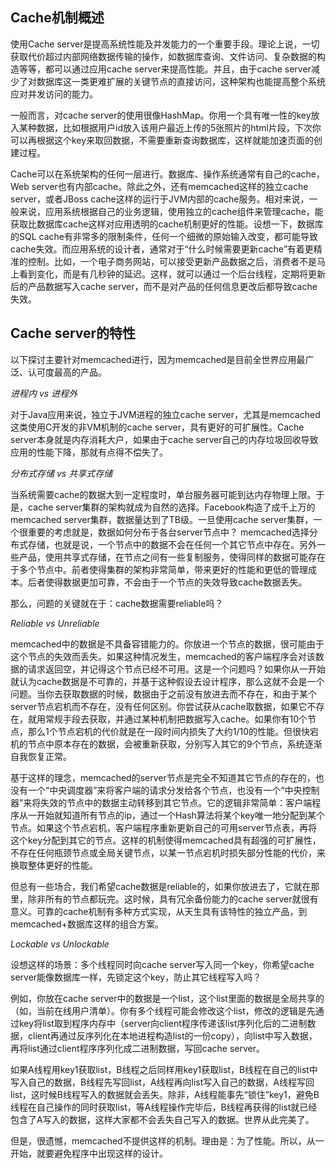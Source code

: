 ## Cache机制概述 ##

使用Cache server是提高系统性能及并发能力的一个重要手段。理论上说，一切获取代价超过内部网络数据传输的操作，如数据库查询、文件访问、复杂数据的构造等等，都可以通过应用cache server来提高性能。并且，由于cache server减少了对数据库这一类更难扩展的关键节点的直接访问，这种架构也能提高整个系统应对并发访问的能力。

一般而言，对cache server的使用很像HashMap。你用一个具有唯一性的key放入某种数据，比如根据用户id放入该用户最近上传的5张照片的html片段，下次你可以再根据这个key来取回数据，不需要重新查询数据库，这样就能加速页面的创建过程。

Cache可以在系统架构的任何一层进行。数据库、操作系统通常有自己的cache，Web server也有内部cache。除此之外，还有memcached这样的独立cache server，或者JBoss cache这样的运行于JVM内部的cache服务。相对来说，一般来说，应用系统根据自己的业务逻辑，使用独立的cache组件来管理cache，能获取比数据库cache这样对应用透明的cache机制更好的性能。设想一下，数据库的SQL cache有非常多的限制条件，任何一个细微的原始输入改变，都可能导致cache失效。而应用系统的设计者，通常对于“什么时候需要更新cache”有着更精准的控制。比如，一个电子商务网站，可以接受更新产品数据之后，消费者不是马上看到变化，而是有几秒钟的延迟。这样，就可以通过一个后台线程，定期将更新后的产品数据写入cache server，而不是对产品的任何信息更改后都导致cache失效。

## Cache server的特性 ##

以下探讨主要针对memcached进行，因为memcached是目前全世界应用最广泛、认可度最高的产品。

_进程内 vs 进程外_

对于Java应用来说，独立于JVM进程的独立cache server，尤其是memcached这类使用C开发的非VM机制的cache server，具有更好的可扩展性。Cache server本身就是内存消耗大户，如果由于cache server自己的内存垃圾回收导致应用的性能下降，那就有点得不偿失了。

_分布式存储 vs 共享式存储_

当系统需要cache的数据大到一定程度时，单台服务器可能到达内存物理上限。于是，cache server集群的架构就成为自然的选择。Facebook构造了成千上万的memcached server集群，数据量达到了TB级。一旦使用cache server集群，一个很重要的考虑就是，数据如何分布于各台server节点中？
memcached选择分布式存储，也就是说，一个节点中的数据不会在任何一个其它节点中存在。另外一些产品，使用共享式存储，在节点之间有一些复制服务，使得同样的数据可能存在于多个节点中。前者使得集群的架构非常简单，带来更好的性能和更低的管理成本。后者使得数据更加可靠，不会由于一个节点的失效导致cache数据丢失。

那么，问题的关键就在于：cache数据需要reliable吗？

_Reliable vs Unreliable_

memcached中的数据是不具备容错能力的。你放进一个节点的数据，很可能由于这个节点的失效而丢失。如果这种情况发生，memcached的客户端程序会对该数据的请求返回空，并记得这个节点已经不可用。这是一个问题吗？如果你从一开始就认为cache数据是不可靠的，并基于这种假设去设计程序，那么这就不会是一个问题。当你去获取数据的时候，数据由于之前没有放进去而不存在，和由于某个server节点宕机而不存在，没有任何区别。你尝试获从cache取数据，如果它不存在，就用常规手段去获取，并通过某种机制把数据写入cache。如果你有10个节点，那么1个节点宕机的代价就是在一段时间内损失了大约1/10的性能。但很快宕机的节点中原本存在的数据，会被重新获取，分别写入其它的9个节点，系统逐渐自我恢复正常。

基于这样的理念，memcached的server节点是完全不知道其它节点的存在的，也没有一个“中央调度器”来将客户端的请求分发给各个节点，也没有一个“中央控制器”来将失效的节点中的数据主动转移到其它节点。它的逻辑非常简单：客户端程序从一开始就知道所有节点的ip，通过一个Hash算法将某个key唯一地分配到某个节点。如果这个节点宕机，客户端程序重新更新自己的可用server节点表，再将这个key分配到其它的节点。这样的机制使得memcached具有超强的可扩展性，不存在任何瓶颈节点或全局关键节点，以某一节点宕机时损失部分性能的代价，来换取整体更好的性能。

但总有一些场合，我们希望cache数据是reliable的，如果你放进去了，它就在那里，除非所有的节点都玩完。这时候，具有冗余备份能力的cache server就很有意义。可靠的cache机制有多种方式实现，从天生具有该特性的独立产品，到memcached+数据库这样的组合方案。

_Lockable vs Unlockable_

设想这样的场景：多个线程同时向cache server写入同一个key，你希望cache server能像数据库一样，先锁定这个key，防止其它线程写入吗？

例如，你放在cache server中的数据是一个list，这个list里面的数据是全局共享的（如，当前在线用户清单）。你有多个线程可能会修改这个list，修改的逻辑是先通过key将list取到程序内存中（server向client程序传递该list序列化后的二进制数据，client再通过反序列化在本地进程构造list的一份copy），向list中写入数据，再将list通过client程序序列化成二进制数据，写回cache server。

如果A线程用key1获取list，B线程之后同样用key1获取list，B线程在自己的list中写入自己的数据，B线程先写回list，A线程再向list写入自己的数据，A线程写回list，这时候B线程写入的数据就会丢失。除非，A线程能事先“锁住”key1，避免B线程在自己操作的同时获取list，等A线程操作完毕后，B线程再获得的list就已经包含了A写入的数据，这样大家都不会丢失自己写入的数据。世界从此完美了。

但是，很遗憾，memcached不提供这样的机制。理由是：为了性能。所以，从一开始，就要避免程序中出现这样的设计。